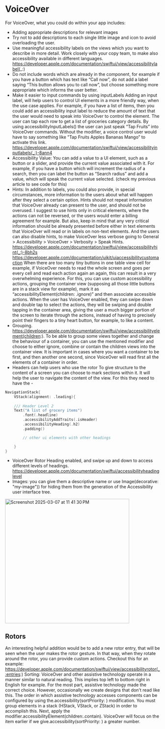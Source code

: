 # VoiceOver
For VoiceOver, what you could do within your app includes:

- Adding appropriate descriptions for relevant images
- Try not to add descriptions to each single little image and icon to avoid overloading the user.
- Use meaningful accessibility labels on the views which you want to describe in more detail. Work closely with your copy team, to make also accessibility available in different languages. https://developer.apple.com/documentation/swiftui/view/accessibilitylabel(_:)
- Do not include words which are already in the component, for example if you have a button which has text like “Call now”, do not add a label saying “This button allows you to call now”, but choose something more appropriate which informs the user better.
- Make it easier to input commands by using inputLabels Adding an input label, will help users to control UI elements in a more friendly way, when the use case applies. For example, if you have a list of items, then you could add an accessibility input label to reduce the amount of text that the user would need to speak into VoiceOver to control the element. The user can tap each row to get a list of groceries category details. By using accessibilityInputLabels() the user can just speak “Tap Fruits” into VoiceOver commands. Without the modifier, a voice control user would have to say something like "Tap Fruits Apples Bananas Mango” to activate this link. https://developer.apple.com/documentation/swiftui/view/accessibilityinputlabels(_:)-8ann4
- Accessibility Value: You can add a value to a UI element, such as a button or a slider, and provide the current value associated with it. For example, if you have a button which will increment the radius of a search, then you can label the button as “Search radius” and add a value, which will speak the current value selected. (check my previous article to see code for this)
- Hints: In addition to labels, you could also provide, in special circumstances, more information to the users about what will happen after they select a certain option. Hints should not repeat information that VoiceOver already can present to the user, and should not be overused. I suggest to use hints only in critical elements, where the actions can not be reversed, or the users would enter a billing agreement for example. But also, keep in mind that any very critical information should be already presented before either in text elements that VoiceOver will read or in labels on non-text elements. And the users can also disable hints, to make VoiceOver less verbose going to General > Accessibility > VoiceOver > Verbosity > Speak Hints. https://developer.apple.com/documentation/swiftui/view/accessibilityhint(_:)-8bh2s
https://developer.apple.com/documentation/uikit/uiaccessibilitycustomaction When there are too many tiny buttons in one table view cell for example, if VoiceOver needs to read the whole screen and goes per every cell and read each action again an again, this can result in a very overwhelming experience. For this, you can use custom accessibility actions, grouping the container view (supposing all those little buttons are in a stack view for example), mark it as “accessibilityElement(children: .ignore)” and then associate accessible actions. When the user has VoiceOver enabled, they can swipe down and double tap to select the actions, they will be swiping and double tapping in the container area, giving the user a much bigger portion of the screen to iterate through the actions, instead of having to precisely point their fingers to a tiny heart button, for example, to like a content.
- Grouping. https://developer.apple.com/documentation/swiftui/view/accessibilityelement(children:). To be able to group some views together and change the behaviour of a container, you can use the mentioned modifier and choose to either ignore, combine or contain the children views into the container view. It is important in cases where you want a container to be first, and then another one second, since VoiceOver will read first all the elements of a container in order.
- Headers can help users who use the rotor To give structure to the content of a screen you can choose to mark sections within it. It will help the user to navigate the content of the view. For this they need to have the -

```swift
NavigationStack{
    VStack(alignment: .leading){
                
    /// Header Level 2
    Text("A list of grocery items")
        .font(.headline)
        .accessibilityAddTraits(.isHeader)
        .accessibilityHeading(.h2)
        .padding()

        // other ui elements with other headings

    }
}
```

- VoiceOver Rotor Heading enabled, and swipe up and down to access different levels of headings. https://developer.apple.com/documentation/swiftui/accessibilityheadinglevel
- Images: you can give them a descriptive name or use Image(decorative: "my-image")) for hiding them from the generation of the Accessibility user interface tree.

<img width="404" alt="Screenshot 2025-03-07 at 11 41 30 PM" src="https://github.com/user-attachments/assets/e8682b76-73fa-4414-b7c4-f4d5ac8cebfc" />


## Rotors
An interesting helpful addition would be to add a new rotor entry, that will be seen when the user makes the rotor gesture. In that way, when they rotate around the rotor, you can provide custom actions. Checkout this for an example: https://developer.apple.com/documentation/swiftui/view/accessibilityrotor(_:entries:)
Sorting: VoiceOver and other assistive technology operate in a manner similar to natural reading. This implies top left to bottom right in English for example. For the most part, assistive technology made the correct choice. However, occasionally we create designs that don't read like this. The order in which assistive technology accesses components can be configured by using the.accessibility(sortPriority: ) modification. You must group elements in a stack (HStack, VStack, or ZStack) in order to accomplish this. Next, apply the modifier.accessibilityElement(children:.contain). VoiceOver will focus on the item earlier if we give.accessibility(sortPriority: ) a greater number. 

